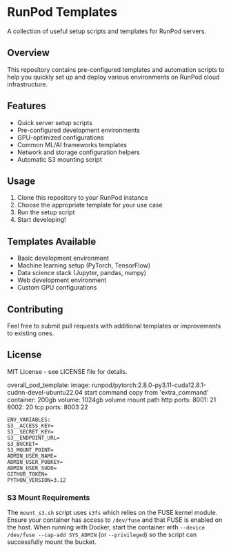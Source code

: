 # RunPod Templates

A collection of useful setup scripts and templates for RunPod servers.

## Overview

This repository contains pre-configured templates and automation scripts to help you quickly set up and deploy various environments on RunPod cloud infrastructure.

## Features

- Quick server setup scripts
- Pre-configured development environments
- GPU-optimized configurations
- Common ML/AI frameworks templates
- Network and storage configuration helpers
- Automatic S3 mounting script

## Usage

1. Clone this repository to your RunPod instance
2. Choose the appropriate template for your use case
3. Run the setup script
4. Start developing!

## Templates Available

- Basic development environment
- Machine learning setup (PyTorch, TensorFlow)
- Data science stack (Jupyter, pandas, numpy)
- Web development environment
- Custom GPU configurations

## Contributing

Feel free to submit pull requests with additional templates or improvements to existing ones.

## License

MIT License - see LICENSE file for details.

overall_pod_template:
image: runpod/pytorch:2.8.0-py3.11-cuda12.8.1-cudnn-devel-ubuntu22.04
start command copy from 'extra_command'
container: 200gb
volume: 1024gb
volume mount path
http ports:
8001: 21
8002: 20
tcp ports: 
8003 22
```shell
ENV_VARIABLES:
S3__ACCESS_KEY=
S3__SECRET_KEY=
S3__ENDPOINT_URL=
S3_BUCKET=
S3_MOUNT_POINT=
ADMIN_USER_NAME=
ADMIN_USER_PUBKEY=
ADMIN_USER_SUDO=
GITHUB_TOKEN=
PYTHON_VERSION=3.12
```

### S3 Mount Requirements

The `mount_s3.sh` script uses `s3fs` which relies on the FUSE kernel module. Ensure
your container has access to `/dev/fuse` and that FUSE is enabled on the host.
When running with Docker, start the container with `--device /dev/fuse --cap-add SYS_ADMIN`
(or `--privileged`) so the script can successfully mount the bucket.
